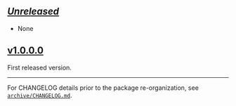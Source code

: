 ## [_Unreleased_](https://github.com/pbrisbin/bugsnag-haskell/compare/bugsnag-v1.0.0.0...main)

- None

## [v1.0.0.0](https://github.com/pbrisbin/bugsnag-haskell/tree/bugsnag-v1.0.0.0)

First released version.

---

For CHANGELOG details prior to the package re-organization, see
[`archive/CHANGELOG.md`](../archive/CHANGELOG.md).
